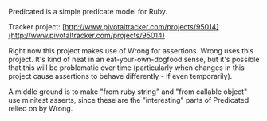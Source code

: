 Predicated is a simple predicate model for Ruby.

Tracker project:
[http://www.pivotaltracker.com/projects/95014](http://www.pivotaltracker.com/projects/95014)


Right now this project makes use of Wrong for assertions.  Wrong uses this project.  It's kind of neat in an eat-your-own-dogfood sense, but it's possible that this will be problematic over time (particularly when changes in this project cause assertions to behave differently - if even temporarily).

A middle ground is to make "from ruby string" and "from callable object" use minitest asserts, since these are the "interesting" parts of Predicated relied on by Wrong.